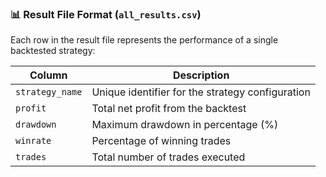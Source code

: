 ### 📊 Result File Format (`all_results.csv`)

Each row in the result file represents the performance of a single backtested strategy:

| Column         | Description                                      |
|----------------|--------------------------------------------------|
| `strategy_name`| Unique identifier for the strategy configuration |
| `profit`       | Total net profit from the backtest               |
| `drawdown`     | Maximum drawdown in percentage (%)               |
| `winrate`      | Percentage of winning trades                     |
| `trades`       | Total number of trades executed                  |
